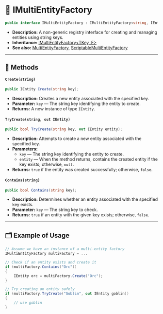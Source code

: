 # 🧩 IMultiEntityFactory

```csharp
public interface IMultiEntityFactory : IMultiEntityFactory<string, IEntity>
```

- **Description:** A non-generic registry interface for creating and managing entities using string keys.
- **Inheritance:** [IMultiEntityFactory\<TKey, E>](IMultiEntityFactory%601.md)
- **See also:** [MultiEntityFactory](MultiEntityFactory.md),
  [ScriptableMultiEntityFactory](ScriptableMultiEntityFactory.md)

---

## 🏹 Methods

#### `Create(string)`

```csharp
public IEntity Create(string key);  
```

- **Description:** Creates a new entity associated with the specified key.
- **Parameter:** `key` — The string key identifying the entity to create.
- **Returns:** A new instance of type `IEntity`.

#### `TryCreate(string, out IEntity)`

```csharp
public bool TryCreate(string key, out IEntity entity);  
```

- **Description:** Attempts to create a new entity associated with the specified key.
- **Parameters:**
    - `key` — The string key identifying the entity to create.
    - `entity` — When the method returns, contains the created entity if the key exists; otherwise, `null`.
- **Returns:** `true` if the entity was created successfully; otherwise, `false`.

#### `Contains(string)`

```csharp
public bool Contains(string key);  
```

- **Description:** Determines whether an entity associated with the specified key exists.
- **Parameter:** `key` — The string key to check.
- **Returns:** `true` if an entity with the given key exists; otherwise, `false`.

---

## 🗂 Example of Usage

```csharp
// Assume we have an instance of a multi-entity factory
IMultiEntityFactory multiFactory = ...

// Check if an entity exists and create it
if (multiFactory.Contains("Orc"))  
{  
    IEntity orc = multiFactory.Create("Orc");  
}

// Try creating an entity safely
if (multiFactory.TryCreate("Goblin", out IEntity goblin))  
{  
    // use goblin
}
```